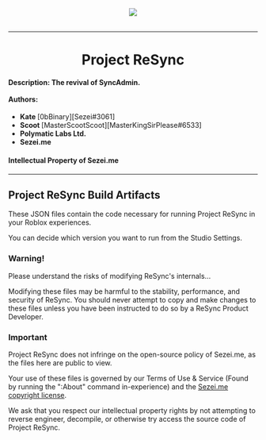 <HTML>
  <DIV ALIGN=CENTER>
		<A HREF=https://www.roblox.com/groups/3984407/Sezei-me#!/about>
			<IMG SRC=https://i.imgur.com/NGZTqlY.png>
		</A>
	</DIV>
	<BR>
	<HR>
	<DIV ALIGN=CENTER>
		<H1>
			Project ReSync
		</H1>
	</DIV>
	<DIV>
		<H4>
			<B>
				Description:
			</B>
			The revival of SyncAdmin.
			<BR>
			<BR>
			<B>
				Authors:
			</B>
			<BR>
		</H4>
		<UL CLASS=BULLET>
			<LI>
				<B>
					Kate
				</B>
				[0bBinary][Sezei#3061]
			</LI>
			<LI>
				<B>
					Scoot
				</B>
				[MasterScootScoot][MasterKingSirPlease#6533]
			</LI>
			<LI>
				<B>
					Polymatic Labs Ltd.
				</B>
			</LI>
			<LI>
				<B>
					Sezei.me
				</B>
			</LI>
		</UL>
		<H4>
			Intellectual Property of Sezei.me
		</H4>
		</DIV>
     <HR>
</HTML>

## Project ReSync Build Artifacts
These JSON files contain the code necessary for running Project ReSync in your Roblox experiences.

You can decide which version you want to run from the Studio Settings.

### Warning!
Please understand the risks of modifying ReSync's internals...

Modifying these files may be harmful to the stability, performance, and security of ReSync. You should never attempt to copy and make changes to these files unless you have been instructed to do so by a ReSync Product Developer.

### Important
Project ReSync does not infringe on the open-source policy of Sezei.me, as the files here are public to view.

Your use of these files is governed by our Terms of Use & Service (Found by running the ":About" command in-experience) and the <a href="https://github.com/MasterKingSirPlease/ProjectReSync/blob/main/Sezei.me%20Disclaimers.md">Sezei.me copyright license</a>.

We ask that you respect our intellectual property rights by not attempting to reverse engineer, decompile, or otherwise try access the source code of Project ReSync.
